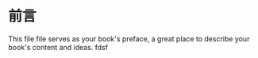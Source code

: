 # 前言

This file file serves as your book's preface, a great place to describe your book's content and ideas.
fdsf
